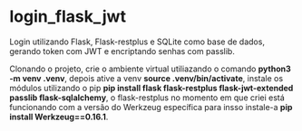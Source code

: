 # login_flask_jwt
Login utilizando Flask, Flask-restplus e SQLite como base de dados, gerando token com JWT e encriptando senhas com passlib.

Clonando o projeto, crie o ambiente virtual utiliazando o comando **python3 -m venv .venv**, depois ative a venv **source .venv/bin/activate**, instale os módulos utilizando o pip **pip install flask flask-restplus flask-jwt-extended passlib flask-sqlalchemy**, o flask-restplus no momento em que criei está funcionando com a versão do Werkzeug específica para insso instale-a **pip install Werkzeug==0.16.1**.

